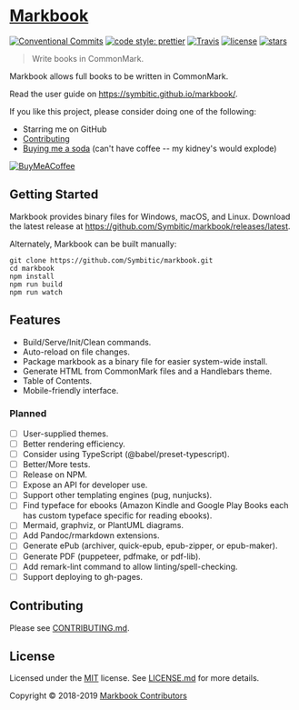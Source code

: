 # [Markbook](https://symbitic.github.io/markbook/)

[![Conventional Commits](https://img.shields.io/badge/Conventional%20Commits-1.0.0-yellow.svg?style=flat-square)](https://conventionalcommits.org)
[![code style: prettier](https://img.shields.io/badge/code_style-prettier-ff69b4.svg?style=flat-square)](https://github.com/prettier/prettier)
[![Travis](https://img.shields.io/travis/Symbitic/markbook.svg?style=flat-square)](https://travis-ci.org/Symbitic/markbook)
[![license](https://img.shields.io/badge/license-MIT-blue.svg?style=flat-square)](https://opensource.org/licenses/MIT)
[![stars](https://img.shields.io/github/stars/symbitic/markbook.svg?style=flat-square)](https://github.com/Symbitic/markbook)
> Write books in CommonMark.

Markbook allows full books to be written in CommonMark.

Read the user guide on <https://symbitic.github.io/markbook/>.

If you like this project, please consider doing one of the following:
* Starring me on GitHub
* [Contributing](#contributing)
* [Buying me a soda](https://buymeacoff.ee/qh0rXkiCd) (can't have coffee -- my kidney's would explode)

[![BuyMeACoffee](https://www.buymeacoffee.com/assets/img/custom_images/orange_img.png)](https://buymeacoff.ee/qh0rXkiCd)

## Getting Started

Markbook provides binary files for Windows, macOS, and Linux.
Download the latest release at <https://github.com/Symbitic/markbook/releases/latest>.

Alternately, Markbook can be built manually:

    git clone https://github.com/Symbitic/markbook.git
    cd markbook
    npm install
    npm run build
    npm run watch

## Features

* Build/Serve/Init/Clean commands.
* Auto-reload on file changes.
* Package markbook as a binary file for easier system-wide install.
* Generate HTML from CommonMark files and a Handlebars theme.
* Table of Contents.
* Mobile-friendly interface.

### Planned

* [ ] User-supplied themes.
* [ ] Better rendering efficiency.
* [ ] Consider using TypeScript (@babel/preset-typescript).
* [ ] Better/More tests.
* [ ] Release on NPM.
* [ ] Expose an API for developer use.
* [ ] Support other templating engines (pug, nunjucks).
* [ ] Find typeface for ebooks (Amazon Kindle and Google Play Books each has custom typeface specific for reading ebooks).
* [ ] Mermaid, graphviz, or PlantUML diagrams.
* [ ] Add Pandoc/rmarkdown extensions.
* [ ] Generate ePub (archiver, quick-epub, epub-zipper, or epub-maker).
* [ ] Generate PDF (puppeteer, pdfmake, or pdf-lib).
* [ ] Add remark-lint command to allow linting/spell-checking.
* [ ] Support deploying to gh-pages.

## Contributing

Please see [CONTRIBUTING.md](CONTRIBUTING.md).

## License

Licensed under the [MIT](https://spdx.org/licenses/MIT) license. See [LICENSE.md](LICENSE.md) for more details.

Copyright &copy; 2018-2019 [Markbook Contributors](https://github.com/Symbitic/markbook/graphs/contributors)
